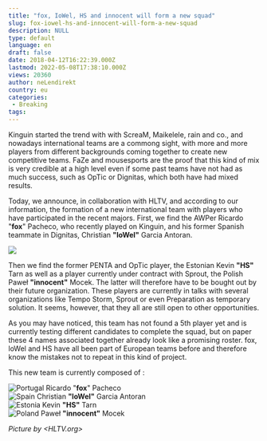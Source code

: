 ```yaml
---
title: "fox, IoWel, HS and innocent will form a new squad"
slug: fox-iowel-hs-and-innocent-will-form-a-new-squad
description: NULL
type: default
language: en
draft: false
date: 2018-04-12T16:22:39.000Z
lastmod: 2022-05-08T17:38:10.000Z
views: 20360
author: neLendirekt
country: eu
categories:
 - Breaking
tags:
---
```

Kinguin started the trend with with ScreaM, Maikelele, rain and co., and nowadays international teams are a commong sight, with more and more players from different backgrounds coming together to create new competitive teams. FaZe and mousesports are the proof that this kind of mix is very credible at a high level even if some past teams have not had as much success, such as OpTic or Dignitas, which both have had mixed results.

Today, we announce, in collaboration with HLTV, and according to our information, the formation of a new international team with players who have participated in the recent majors. First, we find the AWPer Ricardo "**fox**" Pacheco, who recently played on Kinguin, and his former Spanish teammate in Dignitas, Christian **"loWel"** Garcia Antoran.

![](https://flickshot-ue.s3.eu-west-2.amazonaws.com/flickshot/article/5acf6d92ae00c/images/SqGUCdot5kEMYLwtf85dFa93HaJS95r0W4blG1BL.jpeg)

Then we find the former PENTA and OpTic player, the Estonian Kevin **"HS"** Tarn as well as a player currently under contract with Sprout, the Polish Paweł **"innocent"** Mocek. The latter will therefore have to be bought out by their future organization. These players are currently in talks with several organizations like Tempo Storm, Sprout or even Preparation as temporary solution. It seems, however, that they all are still open to other opportunities.

As you may have noticed, this team has not found a 5th player yet and is currently testing different candidates to complete the squad, but on paper these 4 names associated together already look like a promising roster. fox, loWel and HS have all been part of European teams before and therefore know the mistakes not to repeat in this kind of project.  
  
This new team is currently composed of :

![Portugal](/images/countries/pt.svg)⁠ Ricardo "**fox**" Pacheco  
![Spain](/images/countries/es.svg)⁠ Christian **"loWel"** Garcia Antoran  
![Estonia](/images/countries/ee.svg)⁠ Kevin **"HS"** Tarn  
![Poland](/images/countries/pl.svg)⁠ Paweł **"innocent"** Mocek

_Picture by <HLTV.org>_
